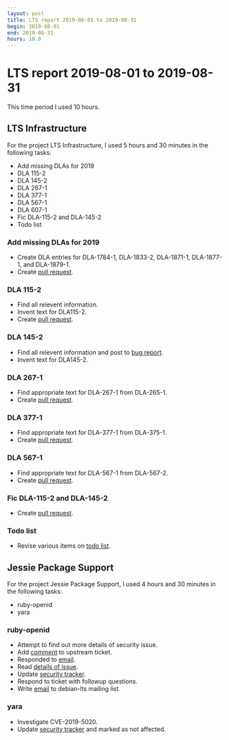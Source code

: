 ```yaml
---
layout: post
title: LTS report 2019-08-01 to 2019-08-31
begin: 2019-08-01
end: 2019-08-31
hours: 10.0
---
```


# LTS report 2019-08-01 to 2019-08-31

This time period I used 10 hours.

## LTS Infrastructure
For the project LTS Infrastructure, I used 5 hours and 30 minutes in the following tasks:

* Add missing DLAs for 2019
* DLA 115-2
* DLA 145-2
* DLA 267-1
* DLA 377-1
* DLA 567-1
* DLA 607-1
* Fic DLA-115-2 and DLA-145-2
* Todo list

### Add missing DLAs for 2019
* Create DLA entries for DLA-1784-1, DLA-1833-2, DLA-1871-1,
  DLA-1877-1, and DLA-1879-1.
* Create [pull request](https://salsa.debian.org/webmaster-team/webwml/merge_requests/204).

### DLA 115-2
* Find all relevent information.
* Invent text for DLA115-2.
* Create [pull request](https://salsa.debian.org/webmaster-team/webwml/merge_requests/200).

### DLA 145-2
* Find all relevent information and post to [bug report](https://bugs.debian.org/cgi-bin/bugreport.cgi?bug=859122#130).
* Invent text for DLA145-2.

### DLA 267-1
* Find appropriate text for DLA-267-1 from DLA-265-1.
* Create [pull request](https://salsa.debian.org/webmaster-team/webwml/merge_requests/201).

### DLA 377-1
* Find appropriate text for DLA-377-1 from DLA-375-1.
* Create [pull request](https://salsa.debian.org/webmaster-team/webwml/merge_requests/202).

### DLA 567-1
* Find appropriate text for DLA-567-1 from DLA-567-2.
* Create [pull request](https://salsa.debian.org/webmaster-team/webwml/merge_requests/203).

### Fic DLA-115-2 and DLA-145-2
* Create [pull request](https://salsa.debian.org/webmaster-team/webwml/merge_requests/205).

### Todo list
* Revise various items on [todo list](https://wiki.debian.org/LTS/TODO).


## Jessie Package Support
For the project Jessie Package Support, I used 4 hours and 30 minutes in the following tasks:

* ruby-openid
* yara

### ruby-openid
* Attempt to find out more details of security issue.
* Add [comment](https://github.com/openid/ruby-openid/issues/122#issuecomment-520264903) to
  upstream ticket.
* Responded to [email](https://marc.info/?l=openid-security&m=155477050605610&w=2).
* Read [details of issue](https://github.com/openid/ruby-openid/issues/122#issuecomment-520304211).
* Update [security tracker](https://salsa.debian.org/security-tracker-team/security-tracker/commit/4192bab22beef21fa48e16c0897aea4bbda75885).
* Respond to ticket with followup questions.
* Write [email](https://lists.debian.org/debian-lts/2019/08/msg00027.html) to debian-lts mailing list.

### yara
* Investigate CVE-2019-5020.
* Update [security tracker](https://salsa.debian.org/security-tracker-team/security-tracker/commit/dddd2c992db7f95d89c7ebe65752ef79d39506b4) and marked as not affected.



